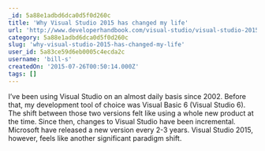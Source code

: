 ```yaml
---
_id: 5a88e1adbd6dca0d5f0d260c
title: 'Why Visual Studio 2015 has changed my life'
url: 'http://www.developerhandbook.com/visual-studio/visual-studio-2015-changed-my-life/'
category: 5a88e1adbd6dca0d5f0d260c
slug: 'why-visual-studio-2015-has-changed-my-life'
user_id: 5a83ce59d6eb0005c4ecda2c
username: 'bill-s'
createdOn: '2015-07-26T00:50:14.000Z'
tags: []
---
```


I’ve been using Visual Studio on an almost daily basis since 2002. Before that, my development tool of choice was Visual Basic 6 (Visual Studio 6). The shift between those two versions felt like using a whole new product at the time. Since then, changes to Visual Studio have been incremental. Microsoft have released a new version every 2-3 years. Visual Studio 2015, however, feels like another significant paradigm shift.
